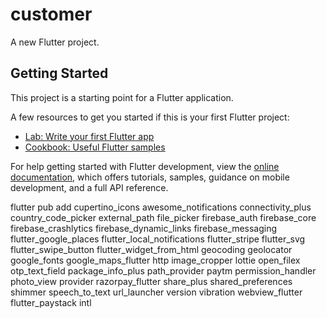 # customer

A new Flutter project.

## Getting Started

This project is a starting point for a Flutter application.

A few resources to get you started if this is your first Flutter project:

- [Lab: Write your first Flutter app](https://docs.flutter.dev/get-started/codelab)
- [Cookbook: Useful Flutter samples](https://docs.flutter.dev/cookbook)

For help getting started with Flutter development, view the
[online documentation](https://docs.flutter.dev/), which offers tutorials,
samples, guidance on mobile development, and a full API reference.

flutter pub add cupertino_icons awesome_notifications connectivity_plus country_code_picker external_path file_picker firebase_auth firebase_core firebase_crashlytics firebase_dynamic_links firebase_messaging flutter_google_places flutter_local_notifications flutter_stripe flutter_svg flutter_swipe_button flutter_widget_from_html geocoding geolocator google_fonts google_maps_flutter http image_cropper lottie open_filex otp_text_field package_info_plus path_provider paytm permission_handler photo_view provider razorpay_flutter share_plus shared_preferences shimmer speech_to_text url_launcher version vibration webview_flutter flutter_paystack intl
